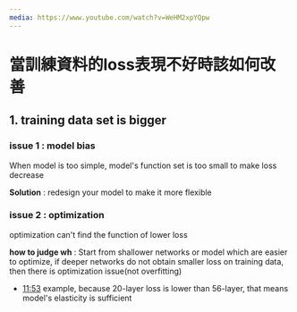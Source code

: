 ```yaml
---
media: https://www.youtube.com/watch?v=WeHM2xpYQpw
---
```

# 當訓練資料的loss表現不好時該如何改善

## 1. training data set is bigger

### issue 1 : model bias

When model is too simple, model's function set is too small to make loss decrease

**Solution** : redesign your model to make it more flexible

### issue 2 : optimization

optimization can't find the function of lower loss 

**how to judge wh** : Start from shallower networks or model which are easier to optimize, if deeper networks do not obtain smaller loss on training data, then there is optimization issue(not overfitting)

- [11:53](https://www.youtube.com/watch?v=WeHM2xpYQpw&t=714#t=11:53.71) example, because 20-layer loss is lower than 56-layer, that means model's elasticity is sufficient
